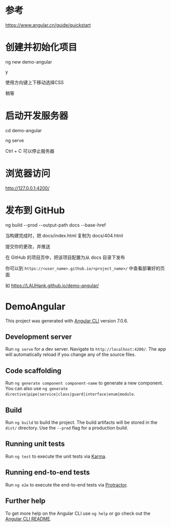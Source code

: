 # 参考
https://www.angular.cn/guide/quickstart

# 创建并初始化项目
ng new demo-angular

y

使用方向键上下移动选择CSS

稍等

# 启动开发服务器
cd demo-angular

ng serve

Ctrl + C 可以停止服务器

# 浏览器访问
http://127.0.0.1:4200/

# 发布到 GitHub
ng build --prod --output-path docs --base-href

当构建完成时，把 docs/index.html 复制为 docs/404.html

提交你的更改，并推送

在 GitHub 的项目页中，把该项目配置为从 docs 目录下发布

你可以到 `https://<user_name>.github.io/<project_name>/` 中查看部署好的页面

如 https://LAUHank.github.io/demo-angular/

# DemoAngular

This project was generated with [Angular CLI](https://github.com/angular/angular-cli) version 7.0.6.

## Development server

Run `ng serve` for a dev server. Navigate to `http://localhost:4200/`. The app will automatically reload if you change any of the source files.

## Code scaffolding

Run `ng generate component component-name` to generate a new component. You can also use `ng generate directive|pipe|service|class|guard|interface|enum|module`.

## Build

Run `ng build` to build the project. The build artifacts will be stored in the `dist/` directory. Use the `--prod` flag for a production build.

## Running unit tests

Run `ng test` to execute the unit tests via [Karma](https://karma-runner.github.io).

## Running end-to-end tests

Run `ng e2e` to execute the end-to-end tests via [Protractor](http://www.protractortest.org/).

## Further help

To get more help on the Angular CLI use `ng help` or go check out the [Angular CLI README](https://github.com/angular/angular-cli/blob/master/README.md).
